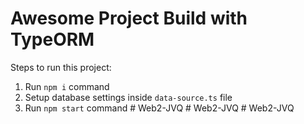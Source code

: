 # Awesome Project Build with TypeORM

Steps to run this project:

1. Run `npm i` command
2. Setup database settings inside `data-source.ts` file
3. Run `npm start` command
#   W e b 2 - J V Q  
 #   W e b 2 - J V Q  
 #   W e b 2 - J V Q  
 